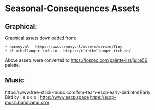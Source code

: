 # Seasonal-Consequences Assets

## Graphical: 

Graphical assets downloaded from:
	
	* kenney.nl - https://www.kenney.nl/assets/series:Tiny
	* clintbellanger.itch.io - https://clintbellanger.itch.io/
	
Above assets were converted to https://lospec.com/palette-list/juice56 palette. 

## Music

https://www.free-stock-music.com/fsm-team-escp-early-bird.html
Early Bird by | e s c p | https://www.escp.space
https://escp-music.bandcamp.com
